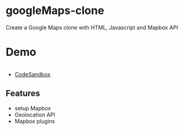 # googleMaps-clone

Create a Google Maps clone with HTML, Javascript and Mapbox API

# Demo
![]()
- [CodeSandbox]()

## Features
- setup Mapbox
- Geolocation API
- Mapbox plugins
